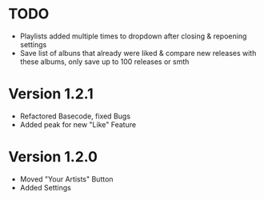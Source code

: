 # TODO

- Playlists added multiple times to dropdown after closing & repoening settings
- Save list of albuns that already were liked & compare new releases with these albums, only save up to 100 releases or smth

# Version 1.2.1

- Refactored Basecode, fixed Bugs
- Added peak for new "Like" Feature

# Version 1.2.0

- Moved "Your Artists" Button
- Added Settings
